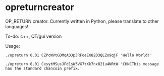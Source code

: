 # opreturncreator
OP_RETURN creator. Currently written in Python, please translate to other languages!

To-do: c++, QT/gui version

Usage: 

```./opreturn 0.01 CZPcWVtGDMqADJpJRFoeEX82D3QLZo9qjF 'Hello World!'```

```./opreturn 0.01 CesytMSusJFd1sW3VX7tXk7nx821u4NRtW 'CHNCThis message has the standard chancoin prefix.'```
